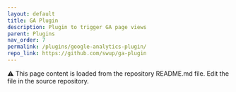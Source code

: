 ```yaml
---
layout: default
title: GA Plugin
description: Plugin to trigger GA page views
parent: Plugins
nav_order: 7
permalink: /plugins/google-analytics-plugin/
repo_link: https://github.com/swup/ga-plugin
---
```


⚠️ This page content is loaded from the repository README.md file. Edit the file in the source repository.
